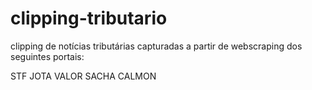 # clipping-tributario

clipping de notícias tributárias capturadas a partir de webscraping dos seguintes portais:

STF
JOTA
VALOR
SACHA CALMON
